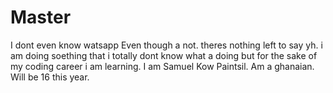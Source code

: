# Master
I dont even know watsapp
Even though a not. theres nothing left to say yh. i am doing soething that i totally dont know what a doing but for the sake of my coding career i am learning. I am Samuel Kow Paintsil. Am a ghanaian. Will be 16 this year.
